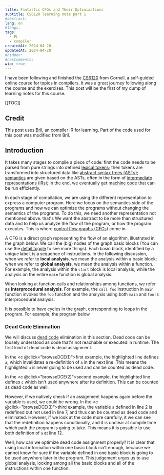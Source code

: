 ```yaml
---
title: Fantastic CFGs and Their Optimizations
subtitle: CS6120 learning note part 1
#abstract: 
lang: en
#langs: 
tags:
  - PL
  - compiler
createdAt: 2024-04-20
updatedAt: 2024-04-20
#hidden: 
#hasComments:
wip: true
---
```


I have been following and finished
the [CS6120](https://www.cs.cornell.edu/courses/cs6120/2023fa/) from Cornell, a
self-guided online course for topics in compilers. It was a great journey
following along the course and the exercises. This post will be the first of my
dump of learning notes for this course.
<!-- more -->

[[TOC]]

## Credit

This post uses [Bril](https://capra.cs.cornell.edu/bril/intro.html),
an compiler IR for learning. Part of the code used for this post was modified
from Bril.

## Introduction

It takes many stages to compile a piece of code: first the code needs to be
parsed from pure strings into defined
[lexical tokens](https://www.wikiwand.com/en/Lexical_token); then tokens are
transformed into structured data like
[abstract syntax trees (ASTs)](https://www.wikiwand.com/en/Abstract_syntax_tree);
[semantics](https://www.wikiwand.com/en/Semantics_(computer_science)) are given
based on the ASTs, often in the form of
[intermediate representations (IRs)](https://www.wikiwand.com/en/Intermediate_representation);
in the end, we eventually get
[machine code](https://www.wikiwand.com/en/Machine_code) that can be run
efficiently.

In each stage of compilation, we are using the different representation to
express a computer program. Here we focus on the semantics side of the programs
and how we can optimize the programs without changing the semantics of the
programs. To do this, we need another representation not mentioned above. that's
We want the abstract to be more than structured data and to help us analyze the
flow of the program, or how the program executes. This is where
[control flow graphs (CFGs)](https://www.wikiwand.com/en/Control-flow_graph)
come in.

A CFG is a direct graph representing the flow of an algorithm, illustrated in
the graph below. We call the (big) nodes of the graph basic blocks (You can use
the [detail toggle](#branching-instr) to see more things). Each basic block,
identified by a unique label, is a sequence of instructions. In the following
discussion, when we refer to **local analysis**, we mean the analysis within a
basic block; when we refer to **global analysis**, we mean the analysis within a
function. For example, the analysis within the `start` block is local analysis,
while the analysis on the entire `main` function is global analysis.

When looking at function calls and relationships among functions, we refer as
**interprocedural analysis**. For example, the `call foo` instruction in `main`
function invokes the `foo` function and the analysis using both `main` and `foo`
is interprocedural analysis.

<script setup>
import DCERedef from './components/programs/local/DCERedef.vue';
import DCEUnused from './components/programs/local/DCEUnused.vue';
import DCENative from './components/programs/local/DCENative.vue';

import BranchingInstr from "./components/programs/general/BranchingInstr.vue"; 
import SimpleProgram from "./components/programs/general/SimpleProgram.vue";
import C from "./components/c.vue";

import {ref} from 'vue'; 

const dce = ref(null);
const cycleMapping = {
    'dce': dce
};

const cycleCompMapping = {
    'dce': [DCERedef, DCEUnused, DCENative]
};

function browseCycle(cycle, count) {
    const cycleComp = cycleMapping[cycle].value;
    cycleComp.display(count - 1);
}

function browseDCE(count) {
    browseCycle('dce', count)
}
</script>

<BranchingInstr id="branching-instr" />

It is possible to have cycles in the graph, corresponding to loops in the
program. For example, the program below

<SimpleProgram />

### Dead Code Elimination

We will discuss [dead code](https://www.wikiwand.com/en/Dead_code) elimination
in this section. Dead code can be loosely understood as code that's not
reachable or executed in runtime. The first kind of dead code is dead
assignment.

In the <c @click="browseDCE(1)">first</c> example, the
highlighted line defines `a`, which invalidates a re-definition of `a` in the
next line. This means the highlighted `a` is never going to be used and can be
counted as dead code.

In the <c @click="browseDCE(2)">second</c> example, the highlighted
line defines `c` which isn't used anywhere after its definition. This can be
counted as dead code as well.

However, if we natively check if an assignment happens again before the variable
is used, we could be wrong. In the <c @click="browseDCE(3)">third</c> example,
the variable `a` defined in line 2 is redefined but not used in line 7, and thus
can be counted as dead code and eliminated. However, if we look at the code more
carefully, it we can see that the redefinition happens conditionally, and it is
unclear at compile time which path the program is going to take. This means it
is possible to use both definition of `a` at line 12.

<ProgCycle :progs="cycleCompMapping['dce']" ref="dce"/>

Well, how can we optimize dead code assignment properly? It is clear that using
local information within one basic block isn't enough, because we cannot know
for sure if the variable defined in one basic block is going to be used anywhere
later in the program. This judgement urges us to use global analysis, looking
among all the basic blocks and all of the instructions within one function. 


